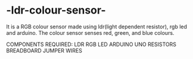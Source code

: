# -ldr-colour-sensor-
It is a RGB colour sensor made using ldr(light dependent resistor), rgb led and arduino.
The colour sensor senses red, green, and blue colours.

COMPONENTS REQUIRED:
LDR
RGB LED
ARDUINO UNO
RESISTORS
BREADBOARD
JUMPER WIRES
